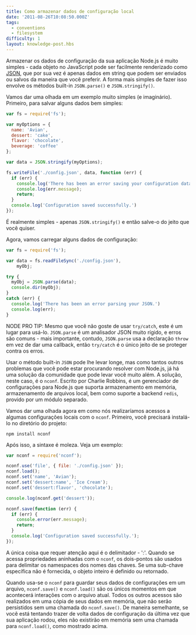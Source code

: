 ```yaml
---
title: Como armazenar dados de configuração local
date: '2011-08-26T10:08:50.000Z'
tags:
  - conventions
  - filesystem
difficulty: 1
layout: knowledge-post.hbs
---
```


Armazenar os dados de configuração da sua aplicação Node.js é muito simples - cada objeto no JavaScript pode ser facilmente renderizado como [JSON](/pt-br/knowledge/javascript-conventions/what-is-json/), que por sua vez é apenas dados em string que podem ser enviados ou salvos da maneira que você preferir. A forma mais simples de fazer isso envolve os métodos built-in `JSON.parse()` e `JSON.stringify()`.

Vamos dar uma olhada em um exemplo muito simples (e imaginário). Primeiro, para salvar alguns dados bem simples:

```javascript
var fs = require('fs');

var myOptions = {
  name: 'Avian',
  dessert: 'cake',
  flavor: 'chocolate',
  beverage: 'coffee'
};

var data = JSON.stringify(myOptions);

fs.writeFile('./config.json', data, function (err) {
  if (err) {
    console.log('There has been an error saving your configuration data.');
    console.log(err.message);
    return;
  }
  console.log('Configuration saved successfully.')
});
```

É realmente simples - apenas `JSON.stringify()` e então salve-o do jeito que você quiser.

Agora, vamos carregar alguns dados de configuração:

```javascript
var fs = require('fs');

var data = fs.readFileSync('./config.json'),
    myObj;

try {
  myObj = JSON.parse(data);
  console.dir(myObj);
}
catch (err) {
  console.log('There has been an error parsing your JSON.')
  console.log(err);
}
```

NODE PRO TIP: Mesmo que você não goste de usar `try/catch`, este é um lugar para usá-lo. `JSON.parse` é um analisador JSON muito rígido, e erros são comuns - mais importante, contudo, `JSON.parse` usa a declaração `throw` em vez de dar uma callback, então `try/catch` é o único jeito de se proteger contra os erros.

Usar o método built-in `JSON` pode lhe levar longe, mas como tantos outros problemas que você pode estar procurando resolver com Node.js, já há uma solução da comunidade que pode levar você muito além. A solução, neste caso, é o `nconf`. Escrito por Charlie Robbins, é um gerenciador de configurações para Node.js que suporta armazenamento em memória, armazenamento de arquivos local, bem como suporte a backend `redis`, provido por um módulo separado.

Vamos dar uma olhada agora em como nós realizaríamos acessos a algumas configurações locais com o `nconf`. Primeiro, você precisará instalá-lo no diretório do projeto:

```
npm install nconf
```

Após isso, a sintaxe é moleza. Veja um exemplo:

```javascript
var nconf = require('nconf');

nconf.use('file', { file: './config.json' });
nconf.load();
nconf.set('name', 'Avian');
nconf.set('dessert:name', 'Ice Cream');
nconf.set('dessert:flavor', 'chocolate');

console.log(nconf.get('dessert'));

nconf.save(function (err) {
  if (err) {
    console.error(err.message);
    return;
  }
  console.log('Configuration saved successfully.');
});
```

A única coisa que requer atenção aqui é o delimitador - ':'. Quando se acessa propriedades aninhadas com o `nconf`, os dois-pontos são usados para delimitar os namespaces dos nomes das chaves. Se uma sub-chave específica não é fornecida, o objeto inteiro é definido ou retornado.

Quando usa-se o `nconf` para guardar seus dados de configurações em um arquivo, `nconf.save()` e `nconf.load()` são os únicos momentos em que acontecerá interações com o arquivo atual. Todos os outros acessos são realizados em uma cópia de seus dados em memória, que não serão persistidos sem uma chamada do `nconf.save()`. De maneira semelhante, se você está tentando trazer de volta dados de configuração da última vez que sua aplicação rodou, eles não existirão em memória sem uma chamada para `nconf.load()`, como mostrado acima.
